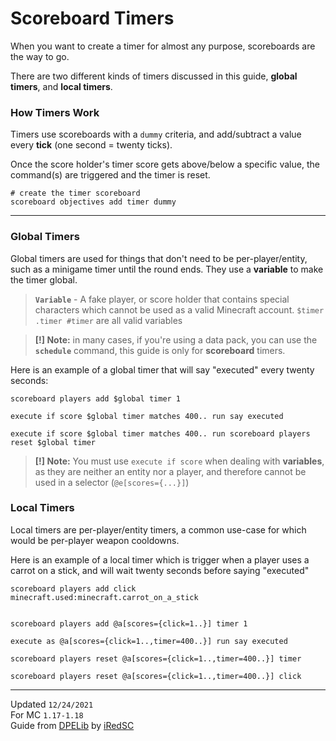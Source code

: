 # Scoreboard Timers

When you want to create a timer for almost any purpose, scoreboards are the way to go.

There are two different kinds of timers discussed in this guide, **global timers**, and **local timers**.

### How Timers Work

Timers use scoreboards with a `dummy` criteria, and add/subtract a value every **tick** (one second = twenty ticks).

Once the score holder's timer score gets above/below a specific value, the command(s) are triggered and the timer is reset.

```mcfunction
# create the timer scoreboard
scoreboard objectives add timer dummy
```
---
### Global Timers

Global timers are used for things that don't need to be per-player/entity, such as a minigame timer until the round ends. 
They use a **variable** to make the timer global.

>**`Variable`** - A fake player, or score holder that contains special characters which cannot be used as a valid Minecraft account.
`$timer .timer #timer` are all valid variables

>**[!] Note:** in many cases, if you're using a data pack, you can use the **`schedule`** command, this guide is only for **scoreboard** timers.

Here is an example of a global timer that will say "executed" every twenty seconds:

```mcfunction
scoreboard players add $global timer 1

execute if score $global timer matches 400.. run say executed

execute if score $global timer matches 400.. run scoreboard players reset $global timer
```
>**[!] Note:** You must use `execute if score` when dealing with **variables**, as they are neither an entity nor a player, and therefore cannot be used in a selector (`@e[scores={...}]`)

### Local Timers

Local timers are per-player/entity timers, a common use-case for which would be per-player weapon cooldowns.

Here is an example of a local timer which is trigger when a player uses a carrot on a stick, and will wait twenty seconds before saying "executed"

```mcfunction
scoreboard players add click minecraft.used:minecraft.carrot_on_a_stick
```
```mcfunction

scoreboard players add @a[scores={click=1..}] timer 1

execute as @a[scores={click=1..,timer=400..}] run say executed

scoreboard players reset @a[scores={click=1..,timer=400..}] timer

scoreboard players reset @a[scores={click=1..,timer=400..}] click
```



---
Updated `12/24/2021` <br />
For MC `1.17-1.18` <br />
Guide from [DPELib](https://github.com/iRedSC/DPELib) by [iRedSC](https://github.com/iRedSC)